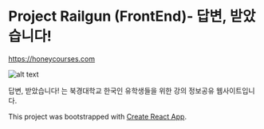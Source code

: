 # Project Railgun (FrontEnd)- 답변, 받았습니다!

https://honeycourses.com


![alt text]([https://github.com/timingsniper/project-railgun-frontend/blob/master/draft_230510.png](https://github.com/Honeycourse/honeycourses-frontend/blob/main/2a08b3abb803c6f2c999fcc7e7d0cfb.png))

답변, 받았습니다! 는 북경대학교 한국인 유학생들을 위한 강의 정보공유 웹사이트입니다.

This project was bootstrapped with [Create React App](https://github.com/facebook/create-react-app).
